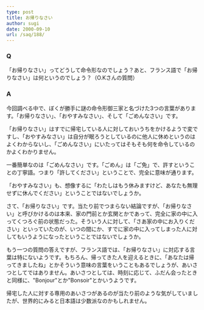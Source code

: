 ```yaml
---
type: post
title: お帰りなさい
author: sugi
date: 2000-09-10
url: /saq/188/
---
```

### Q 

「お帰りなさい」ってどうして命令形なのでしょう？あと、フランス語で「お帰りなさい」は何というのでしょう？（O.Kさんの質問）

### A 

今回調べる中で、ぼくが勝手に謎の命令形御三家と名づけた3つの言葉があります。「お帰りなさい」、「おやすみなさい」、そして「ごめんなさい」です。

「お帰りなさい」はすでに帰宅している人に対しておいうちをかけるようで変ですし、「おやすみなさい」は自分が眠ろうとしているのに他人に休めというのはよくわからないし、「ごめんなさい」にいたってはそもそも何を命令しているのかよくわかりません。

一番簡単なのは「ごめんなさい」です。「ごめん」は「ご免」で、許すということの丁寧語。つまり「許してください」ということで、完全に意味が通ります。

「おやすみなさい」も、想像するに「わたしはもう休みますけど、あなたも無理せずに休んでください」ということではないでしょうか。

さて、「お帰りなさい」です。当たり前でつまらない結論ですが、「お帰りなさい」と呼びかけるのは本来、家の門前とか玄関とかであって、完全に家の中に入ってくつろぐ前の状態だった。そういう人に対して、「さあ家の中にお入りください」といっていたのが、いつの間にか、すでに家の中に入ってしまった人に対してもいうようになったということではないでしょうか。

もう一つの質問の答えですが、フランス語では、「お帰りなさい」に対応する言葉は特にないようです。もちろん、帰ってきた人を迎えるときに、「あなたは帰ってきましたね」とかそういう意味の言葉をいうこともあるでしょうが、あいさつとしてではありません。あいさつとしては、時刻に応じて、ふだん会ったときと同様に、"Bonjour"とか"Bonsoir"とかいうようです。

帰宅した人に対する専用のあいさつがあるのが当たり前のような気がしていましたが、世界的にみると日本語は少数派なのかもしれません。
